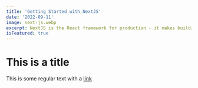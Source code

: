 ```yaml
---
title: 'Getting Started with NextJS'
date: '2022-09-11'
image: next-js.webp
excerpt: NextJS is the React framework for production - it makes building fullstack React apps and sites a breeze and ships with built-in server side rendering.
isFeatured: true
---
```


# This is a title

This is some regular text with a [link](https://google.com)
